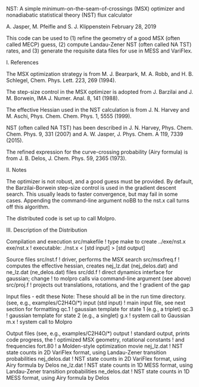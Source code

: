 
NST: A simple minimum-on-the-seam-of-crossings (MSX) optimizer and 
nonadiabatic statistical theory (NST) flux calculator

A. Jasper, M. Pfeifle and S. J. Klippenstein
February 28, 2019

This code can be used to
(1) refine the geometry of a good MSX (often called MECP) guess,
(2) compute Landau-Zener NST (often called NA TST) rates, and 
(3) generate the requisite data files for use in MESS and VariFlex.

I. References

The MSX optimization strategy is from
M. J. Bearpark, M. A. Robb, and H. B. Schlegel, Chem. Phys. Lett. 223, 
269 (1994).

The step-size control in the MSX optimizer is adopted from
J. Barzilai and J. M. Borwein, IMA J. Numer. Anal. 8, 141 (1988).

The effective Hessian used in the NST calculation is from
J. N. Harvey and M. Aschi, Phys. Chem. Chem. Phys. 1, 5555 (1999).

NST (often called NA TST) has been described in
J. N. Harvey, Phys. Chem. Chem. Phys. 9, 331 (2007) and
A. W. Jasper, J. Phys. Chem. A 119, 7339 (2015).

The refined expression for the curve-crossing probability (Airy formula) is from
J. B. Delos, J. Chem. Phys. 59, 2365 (1973).

II. Notes

The optimizer is not robust, and a good guess must be provided.
By default, the Barzilai-Borwein step-size control is used in the 
gradient descent search. This usually leads to faster convergence, 
but may fail in some cases. Appending the command-line argument 
noBB to the nst.x call turns off this algorithm.

The distributed code is set up to call Molpro.

III. Description of the Distribution

Compilation and execution 
  src/makefile          ! type make to create ../exe/nst.x
  exe/nst.x             ! executable: ./nst.x < [std input] > [std output]

Source files
  src/nst.f             ! driver, performs the MSX search
  src/msxfreq.f         ! computes the effective hessian, creates nej_lz.dat
                          (nej_delos.dat) and ne_lz.dat (ne_delos.dat) files
  src/dd.f              ! direct dynamics interface for gaussian; change 
                        ! to molpro calls via command-line argument (see above)
  src/proj.f            ! projects out translations, rotations, and the
                        ! gradient of the gap

Input files - edit these
Note: These should all be in the run time directory.
(see, e.g., examples/C2H4O/*)
  input (std input)     ! main input file, see next section for formatting
  qc.1                  ! gaussian template for state 1 (e.g., a triplet)
  qc.3                  ! gaussian template for state 2 (e.g., a singlet)
  g.x                   ! system call to Gaussian
  m.x                   ! system call to Molpro

Output files
(see, e.g., examples/C2H4O/*)
  output                ! standard output, prints code progress, the 
                        ! optimized MSX geometry, rotational constants 
                        ! and frequencies
  fort.80               ! a Molden-style optimization movie
  nej_lz.dat            ! NST state counts in 2D VariFlex format, using Landau-Zener transition probabilities
  nej_delos.dat         ! NST state counts in 2D VariFlex format, using Airy formula by Delos
  ne_lz.dat             ! NST state counts in 1D MESS format, using Landau-Zener transition probabilities
  ne_delos.dat          ! NST state counts in 1D MESS format, using Airy formula by Delos

